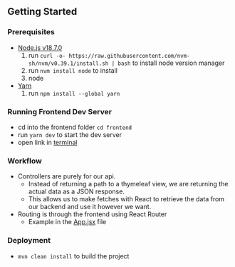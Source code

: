 ## Getting Started

### Prerequisites

* [Node.js v18.7.0](https://nodejs.org/en/)
    1. run `curl -o- https://raw.githubusercontent.com/nvm-sh/nvm/v0.39.1/install.sh | bash` to install node version manager
    2. run `nvm install node` to install
    3. node
* [Yarn](https://yarnpkg.com/)
    1. run `npm install --global yarn`

### Running Frontend Dev Server

* cd into the frontend folder `cd frontend`
* run `yarn dev` to start the dev server
* open link in [terminal](https://localhost:5173)

### Workflow

* Controllers are purely for our api.
    * Instead of returning a path to a thymeleaf view, we are returning the actual data as a JSON response.
    * This allows us to make fetches with React to retrieve the data from our backend and use it however we want.
* Routing is through the frontend using React Router
    * Example in the [App.jsx](./frontend/src/App.jsx) file

### Deployment

* `mvn clean install` to build the project